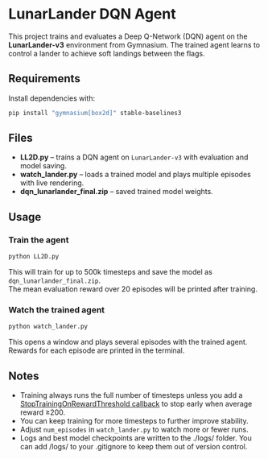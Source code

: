 # LunarLander DQN Agent

This project trains and evaluates a Deep Q-Network (DQN) agent on the **LunarLander-v3** environment from Gymnasium. The trained agent learns to control a lander to achieve soft landings between the flags.

## Requirements
Install dependencies with:
```bash
pip install "gymnasium[box2d]" stable-baselines3
```

## Files
- **LL2D.py** – trains a DQN agent on `LunarLander-v3` with evaluation and model saving.  
- **watch_lander.py** – loads a trained model and plays multiple episodes with live rendering.   
- **dqn_lunarlander_final.zip** – saved trained model weights.


## Usage

### Train the agent
```bash
python LL2D.py
```

This will train for up to 500k timesteps and save the model as `dqn_lunarlander_final.zip`.  
The mean evaluation reward over 20 episodes will be printed after training.

### Watch the trained agent
```bash
python watch_lander.py
```

This opens a window and plays several episodes with the trained agent.  
Rewards for each episode are printed in the terminal.


## Notes
- Training always runs the full number of timesteps unless you add a [StopTrainingOnRewardThreshold callback](https://stable-baselines3.readthedocs.io/en/stable/guide/callbacks.html) to stop early when average reward ≥200.  
- You can keep training for more timesteps to further improve stability.  
- Adjust `num_episodes` in `watch_lander.py` to watch more or fewer runs.
- Logs and best model checkpoints are written to the ./logs/ folder. You can add /logs/ to your .gitignore to keep them out of version control.
